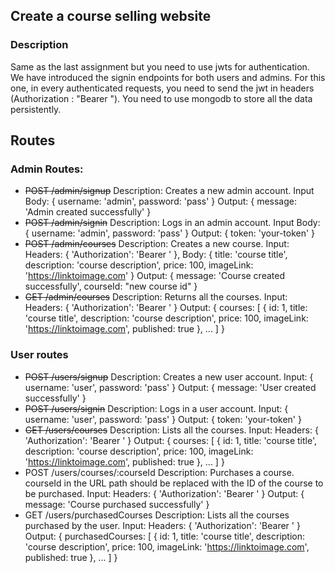 ## Create a course selling website

### Description

Same as the last assignment but you need to use jwts for authentication.
We have introduced the signin endpoints for both users and admins.
For this one, in every authenticated requests, you need to send the jwt in headers (Authorization : "Bearer <actual token>").
You need to use mongodb to store all the data persistently.

## Routes

### Admin Routes:

- ~~POST /admin/signup~~
  Description: Creates a new admin account.
  Input Body: { username: 'admin', password: 'pass' }
  Output: { message: 'Admin created successfully' }
- ~~POST /admin/signin~~
  Description: Logs in an admin account.
  Input Body: { username: 'admin', password: 'pass' }
  Output: { token: 'your-token' }
- ~~POST /admin/courses~~
  Description: Creates a new course.
  Input: Headers: { 'Authorization': 'Bearer <your-token>' }, Body: { title: 'course title', description: 'course description', price: 100, imageLink: 'https://linktoimage.com' }
  Output: { message: 'Course created successfully', courseId: "new course id" }
- ~~GET /admin/courses~~
  Description: Returns all the courses.
  Input: Headers: { 'Authorization': 'Bearer <your-token>' }
  Output: { courses: [ { id: 1, title: 'course title', description: 'course description', price: 100, imageLink: 'https://linktoimage.com', published: true }, ... ] }

### User routes

- ~~POST /users/signup~~
  Description: Creates a new user account.
  Input: { username: 'user', password: 'pass' }
  Output: { message: 'User created successfully' }
- ~~POST /users/signin~~
  Description: Logs in a user account.
  Input: { username: 'user', password: 'pass' }
  Output: { token: 'your-token' }
- ~~GET /users/courses~~
  Description: Lists all the courses.
  Input: Headers: { 'Authorization': 'Bearer <your-token>' }
  Output: { courses: [ { id: 1, title: 'course title', description: 'course description', price: 100, imageLink: 'https://linktoimage.com', published: true }, ... ] }
- POST /users/courses/:courseId
  Description: Purchases a course. courseId in the URL path should be replaced with the ID of the course to be purchased.
  Input: Headers: { 'Authorization': 'Bearer <your-token>' }
  Output: { message: 'Course purchased successfully' }
- GET /users/purchasedCourses
  Description: Lists all the courses purchased by the user.
  Input: Headers: { 'Authorization': 'Bearer <your-token>' }
  Output: { purchasedCourses: [ { id: 1, title: 'course title', description: 'course description', price: 100, imageLink: 'https://linktoimage.com', published: true }, ... ] }
